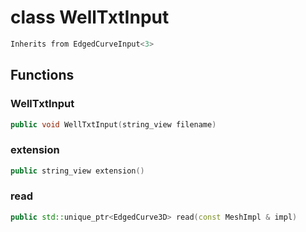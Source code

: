 # class WellTxtInput


```cpp
Inherits from EdgedCurveInput<3>
```



## Functions

### WellTxtInput

```cpp
public void WellTxtInput(string_view filename)
```


### extension

```cpp
public string_view extension()
```


### read

```cpp
public std::unique_ptr<EdgedCurve3D> read(const MeshImpl & impl)
```




